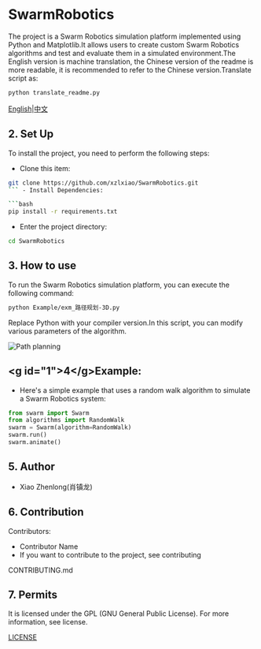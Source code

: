 # SwarmRobotics

The project is a Swarm Robotics simulation platform implemented using Python and Matplotlib.It allows users to create custom Swarm Robotics algorithms and test and evaluate them in a simulated environment.The English version is machine translation, the Chinese version of the readme is more readable, it is recommended to refer to the Chinese version.Translate script as:

```bash
python translate_readme.py
```

[English](./README.md)|[中文](./readme_chinese.md)

## 2. Set Up

To install the project, you need to perform the following steps:

*   Clone this item:

```bash
git clone https://github.com/xzlxiao/SwarmRobotics.git
``` - Install Dependencies:

```bash
pip install -r requirements.txt
```

*   Enter the project directory:

```bash
cd SwarmRobotics
```

## 3. How to use

To run the Swarm Robotics simulation platform, you can execute the following command:

```bash
python Example/exm_路径规划-3D.py
```

Replace Python with your compiler version.In this script, you can modify various parameters of the algorithm.

![Path planning](Resource/path_planning_3d.gif)

## &lt;g id="1"&gt;4&lt;/g&gt;Example: 

*   Here's a simple example that uses a random walk algorithm to simulate a Swarm Robotics system:

```python
from swarm import Swarm
from algorithms import RandomWalk
swarm = Swarm(algorithm=RandomWalk)
swarm.run()
swarm.animate()
```

## 5. Author

*   Xiao Zhenlong(肖镇龙)

## 6. Contribution

Contributors:

*   Contributor Name
*   If you want to contribute to the project, see contributing

CONTRIBUTING.md

## 7. Permits

It is licensed under the GPL (GNU General Public License). For more information, see license.

[LICENSE](./LICENSE)